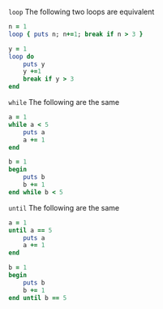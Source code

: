 `loop` The following two loops are equivalent 
```ruby
n = 1
loop { puts n; n+=1; break if n > 3 }

y = 1
loop do
	puts y
	y +=1
	break if y > 3
end
```

`while` The following are the same
```ruby
a = 1
while a < 5
	puts a 
	a += 1
end

b = 1
begin 
	puts b
	b += 1
end while b < 5
```

`until` The following are the same
```ruby
a = 1
until a == 5
	puts a
	a += 1
end

b = 1
begin 
	puts b
	b += 1
end until b == 5
```